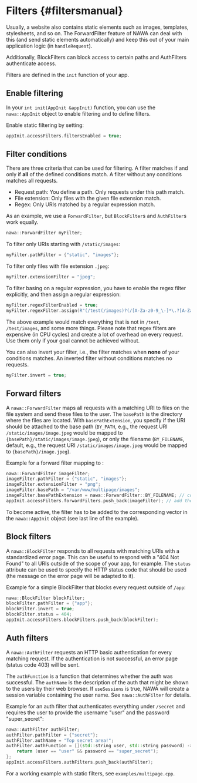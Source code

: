 Filters {#filtersmanual}
===

Usually, a website also contains static elements such as images, templates, 
stylesheets, and so on. The ForwardFilter feature of NAWA can deal with 
this (and send static elements automatically) and keep this out of your 
main application logic (in `handleRequest`).

Additionally, BlockFilters can block access to certain paths and 
AuthFilters authenticate access.

Filters are defined in the `init` function of your app.

## Enable filtering

In your `int init(AppInit &appInit)` function, you can use the 
`nawa::AppInit` object to enable filtering and to define filters.

Enable static filtering by setting:

```cpp
appInit.accessFilters.filtersEnabled = true;
```

## Filter conditions

There are three criteria that can be used for filtering. A filter matches 
if and only if **all** of the defined conditions match. A filter without 
any conditions matches all requests.

- Request path: You define a path. Only requests under this path match.
- File extension: Only files with the given file extension match.
- Regex: Only URIs matched by a regular expression match.

As an example, we use a `ForwardFilter`, but `BlockFilter`s and 
`AuthFilter`s work equally.

```cpp
nawa::ForwardFilter myFilter;
```

To filter only URIs starting with `/static/images`:

```cpp
myFilter.pathFilter = {"static", "images"};
```

To filter only files with file extension `.jpeg`:

```cpp
myFilter.extensionFilter = "jpeg";
```

To filter basing on a regular expression, you have to enable the regex 
filter explicitly, and then assign a regular expression:

```cpp
myFilter.regexFilterEnabled = true;
myFilter.regexFilter.assign(R"(/test(/images)?(/[A-Za-z0-9_\-]*\.?[A-Za-z]{2,4})?)");
```

The above example would match everything that is not in `/test`, 
`/test/images`, and some more things. Please note that regex filters are 
expensive (in CPU cycles) and create a lot of overhead on every request. 
Use them only if your goal cannot be achieved without.

You can also invert your filter, i.e., the filter matches when **none** of 
your conditions matches. An inverted filter without conditions matches no 
requests.

```cpp
myFilter.invert = true;
```

## Forward filters

A `nawa::ForwardFilter` maps all requests with a matching URI to files on 
the file system and send these files to the user. The `basePath` is the 
directory where the files are located. With `basePathExtension`, you 
specify if the URI should be attached to the base path (`BY_PATH`, e.g., 
the request URI `/static/images/image.jpeg` would be mapped to 
`{basePath}/static/images/image.jpeg`), or only the filename (`BY_FILENAME`, 
default, e.g., the request URI `/static/images/image.jpeg` would be mapped 
to `{basePath}/image.jpeg`).

Example for a forward filter mapping to :

```cpp
nawa::ForwardFilter imageFilter;
imageFilter.pathFilter = {"static", "images"};
imageFilter.extensionFilter = "png";
imageFilter.basePath = "/var/www/multipage/images";
imageFilter.basePathExtension = nawa::ForwardFilter::BY_FILENAME; // could be skipped, default option anyway
appInit.accessFilters.forwardFilters.push_back(imageFilter); // add the filter to appInit
```

To become active, the filter has to be added to the corresponding 
vector in the `nawa::AppInit` object (see last line of the example).

## Block filters

A `nawa::BlockFilter` responds to all requests with matching URIs with 
a standardized error page. This can be useful to respond with a 
"404 Not Found" to all URIs outside of the scope of your app, for example. 
The `status` attribute can be used to specify the HTTP status code that 
should be used (the message on the error page will be adapted to it).

Example for a simple BlockFilter that blocks every request outside 
of `/app`:

```cpp
nawa::BlockFilter blockFilter;
blockFilter.pathFilter = {"app"};
blockFilter.invert = true;
blockFilter.status = 404;
appInit.accessFilters.blockFilters.push_back(blockFilter);
```

## Auth filters

A `nawa::AuthFilter` requests an HTTP basic authentication for every 
matching request. If the authentication is not successful, an error 
page (status code 403) will be sent.

The `authFunction` is a function that determines whether the auth was 
successful. The `authName` is the description of the auth that might be 
shown to the users by their web browser. If `useSessions` is true, NAWA 
will create a session variable containing the user name. See 
`nawa::AuthFilter` for details.

Example for an auth filter that authenticates everything under `/secret` 
and requires the user to provide the username "user" and the password 
"super_secret":

```cpp
nawa::AuthFilter authFilter;
authFilter.pathFilter = {"secret"};
authFilter.authName = "Top secret area!";
authFilter.authFunction = [](std::string user, std::string password) -> bool {
    return (user == "user" && password == "super_secret");
};
appInit.accessFilters.authFilters.push_back(authFilter);
```

For a working example with static filters, see `examples/multipage.cpp`.